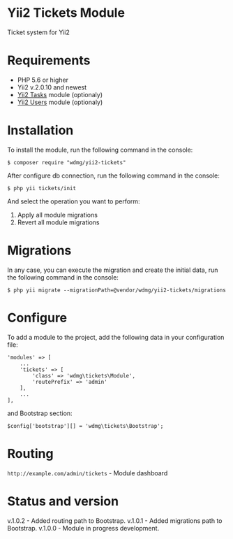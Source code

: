# Yii2 Tickets Module
Ticket system for Yii2

# Requirements 
* PHP 5.6 or higher
* Yii2 v.2.0.10 and newest
* [Yii2 Tasks](https://github.com/wdmg/yii2-tasks) module (optionaly)
* [Yii2 Users](https://github.com/wdmg/yii2-users) module (optionaly)

# Installation
To install the module, run the following command in the console:

`$ composer require "wdmg/yii2-tickets"`

After configure db connection, run the following command in the console:

`$ php yii tickets/init`

And select the operation you want to perform:
  1) Apply all module migrations
  2) Revert all module migrations

# Migrations
In any case, you can execute the migration and create the initial data, run the following command in the console:

`$ php yii migrate --migrationPath=@vendor/wdmg/yii2-tickets/migrations`

# Configure

To add a module to the project, add the following data in your configuration file:

    'modules' => [
        ...
        'tickets' => [
            'class' => 'wdmg\tickets\Module',
            'routePrefix' => 'admin'
        ],
        ...
    ],

and Bootstrap section:

`
$config['bootstrap'][] = 'wdmg\tickets\Bootstrap';
`

# Routing
`http://example.com/admin/tickets` - Module dashboard

# Status and version
v.1.0.2 - Added routing path to Bootstrap.
v.1.0.1 - Added migrations path to Bootstrap.
v.1.0.0 - Module in progress development.